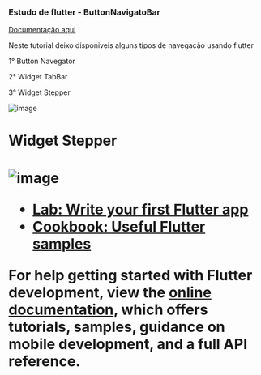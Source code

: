  <h3>Estudo de flutter - ButtonNavigatoBar</h3>

<a href="https://api.flutter.dev/flutter/material/BottomNavigationBar-class.html">Documentação aqui</a>
<p>Neste tutorial deixo disponiveis alguns tipos de navegação usando flutter</p>
<p>1° Button Navegator</p>
<p>2° Widget TabBar</p>
<p>3° Widget Stepper</p>

![image](https://user-images.githubusercontent.com/110294612/196270904-b43a34b0-1dce-42d0-8601-271af54c5bec.png)

<h1>Widget Stepper<h1>
 
![image](https://user-images.githubusercontent.com/110294612/196568508-c1e060ec-f6c2-4f3a-8aa2-e64e20cb163f.png)


- [Lab: Write your first Flutter app](https://docs.flutter.dev/get-started/codelab)
- [Cookbook: Useful Flutter samples](https://docs.flutter.dev/cookbook)

For help getting started with Flutter development, view the
[online documentation](https://docs.flutter.dev/), which offers tutorials,
samples, guidance on mobile development, and a full API reference.
